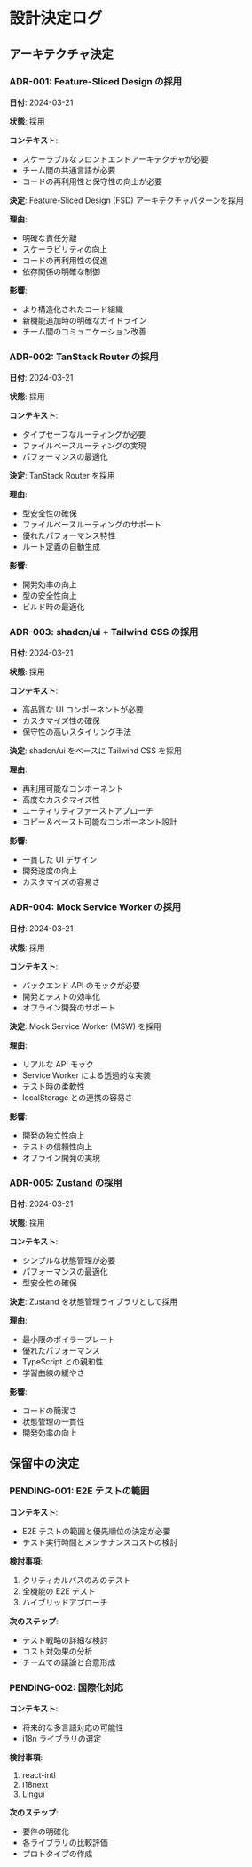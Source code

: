 # 設計決定ログ

## アーキテクチャ決定

### ADR-001: Feature-Sliced Design の採用

**日付**: 2024-03-21

**状態**: 採用

**コンテキスト**:

- スケーラブルなフロントエンドアーキテクチャが必要
- チーム間の共通言語が必要
- コードの再利用性と保守性の向上が必要

**決定**:
Feature-Sliced Design (FSD) アーキテクチャパターンを採用

**理由**:

- 明確な責任分離
- スケーラビリティの向上
- コードの再利用性の促進
- 依存関係の明確な制御

**影響**:

- より構造化されたコード組織
- 新機能追加時の明確なガイドライン
- チーム間のコミュニケーション改善

### ADR-002: TanStack Router の採用

**日付**: 2024-03-21

**状態**: 採用

**コンテキスト**:

- タイプセーフなルーティングが必要
- ファイルベースルーティングの実現
- パフォーマンスの最適化

**決定**:
TanStack Router を採用

**理由**:

- 型安全性の確保
- ファイルベースルーティングのサポート
- 優れたパフォーマンス特性
- ルート定義の自動生成

**影響**:

- 開発効率の向上
- 型の安全性向上
- ビルド時の最適化

### ADR-003: shadcn/ui + Tailwind CSS の採用

**日付**: 2024-03-21

**状態**: 採用

**コンテキスト**:

- 高品質な UI コンポーネントが必要
- カスタマイズ性の確保
- 保守性の高いスタイリング手法

**決定**:
shadcn/ui をベースに Tailwind CSS を採用

**理由**:

- 再利用可能なコンポーネント
- 高度なカスタマイズ性
- ユーティリティファーストアプローチ
- コピー＆ペースト可能なコンポーネント設計

**影響**:

- 一貫した UI デザイン
- 開発速度の向上
- カスタマイズの容易さ

### ADR-004: Mock Service Worker の採用

**日付**: 2024-03-21

**状態**: 採用

**コンテキスト**:

- バックエンド API のモックが必要
- 開発とテストの効率化
- オフライン開発のサポート

**決定**:
Mock Service Worker (MSW) を採用

**理由**:

- リアルな API モック
- Service Worker による透過的な実装
- テスト時の柔軟性
- localStorage との連携の容易さ

**影響**:

- 開発の独立性向上
- テストの信頼性向上
- オフライン開発の実現

### ADR-005: Zustand の採用

**日付**: 2024-03-21

**状態**: 採用

**コンテキスト**:

- シンプルな状態管理が必要
- パフォーマンスの最適化
- 型安全性の確保

**決定**:
Zustand を状態管理ライブラリとして採用

**理由**:

- 最小限のボイラープレート
- 優れたパフォーマンス
- TypeScript との親和性
- 学習曲線の緩やさ

**影響**:

- コードの簡潔さ
- 状態管理の一貫性
- 開発効率の向上

## 保留中の決定

### PENDING-001: E2E テストの範囲

**コンテキスト**:

- E2E テストの範囲と優先順位の決定が必要
- テスト実行時間とメンテナンスコストの検討

**検討事項**:

1. クリティカルパスのみのテスト
2. 全機能の E2E テスト
3. ハイブリッドアプローチ

**次のステップ**:

- テスト戦略の詳細な検討
- コスト対効果の分析
- チームでの議論と合意形成

### PENDING-002: 国際化対応

**コンテキスト**:

- 将来的な多言語対応の可能性
- i18n ライブラリの選定

**検討事項**:

1. react-intl
2. i18next
3. Lingui

**次のステップ**:

- 要件の明確化
- 各ライブラリの比較評価
- プロトタイプの作成
